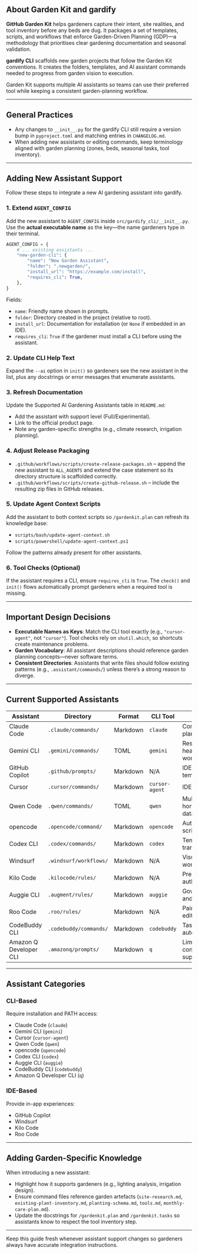 ## About Garden Kit and gardify

**GitHub Garden Kit** helps gardeners capture their intent, site realities, and tool inventory before any beds are dug. It packages a set of templates, scripts, and workflows that enforce Garden-Driven Planning (GDP)—a methodology that prioritises clear gardening documentation and seasonal validation.

**gardify CLI** scaffolds new garden projects that follow the Garden Kit conventions. It creates the folders, templates, and AI assistant commands needed to progress from garden vision to execution.

Garden Kit supports multiple AI assistants so teams can use their preferred tool while keeping a consistent garden-planning workflow.

---

## General Practices

- Any changes to `__init__.py` for the gardify CLI still require a version bump in `pyproject.toml` and matching entries in `CHANGELOG.md`.
- When adding new assistants or editing commands, keep terminology aligned with garden planning (zones, beds, seasonal tasks, tool inventory).

---

## Adding New Assistant Support

Follow these steps to integrate a new AI gardening assistant into gardify.

### 1. Extend `AGENT_CONFIG`

Add the new assistant to `AGENT_CONFIG` inside `src/gardify_cli/__init__.py`. Use the **actual executable name** as the key—the name gardeners type in their terminal.

```python
AGENT_CONFIG = {
    # ... existing assistants ...
    "new-garden-cli": {
        "name": "New Garden Assistant",
        "folder": ".newgarden/",
        "install_url": "https://example.com/install",
        "requires_cli": True,
    },
}
```

Fields:
- `name`: Friendly name shown in prompts.
- `folder`: Directory created in the project (relative to root).
- `install_url`: Documentation for installation (or `None` if embedded in an IDE).
- `requires_cli`: `True` if the gardener must install a CLI before using the assistant.

### 2. Update CLI Help Text

Expand the `--ai` option in `init()` so gardeners see the new assistant in the list, plus any docstrings or error messages that enumerate assistants.

### 3. Refresh Documentation

Update the Supported AI Gardening Assistants table in `README.md`:
- Add the assistant with support level (Full/Experimental).
- Link to the official product page.
- Note any garden-specific strengths (e.g., climate research, irrigation planning).

### 4. Adjust Release Packaging

- `.github/workflows/scripts/create-release-packages.sh` – append the new assistant to `ALL_AGENTS` and extend the case statement so its directory structure is scaffolded correctly.
- `.github/workflows/scripts/create-github-release.sh` – include the resulting zip files in GitHub releases.

### 5. Update Agent Context Scripts

Add the assistant to both context scripts so `/gardenkit.plan` can refresh its knowledge base:

- `scripts/bash/update-agent-context.sh`
- `scripts/powershell/update-agent-context.ps1`

Follow the patterns already present for other assistants.

### 6. Tool Checks (Optional)

If the assistant requires a CLI, ensure `requires_cli` is `True`. The `check()` and `init()` flows automatically prompt gardeners when a required tool is missing.

---

## Important Design Decisions

- **Executable Names as Keys**: Match the CLI tool exactly (e.g., `"cursor-agent"`, not `"cursor"`). Tool checks rely on `shutil.which`, so shortcuts create maintenance problems.
- **Garden Vocabulary**: All assistant descriptions should reference garden planning concepts—never software terms.
- **Consistent Directories**: Assistants that write files should follow existing patterns (e.g., `.assistant/commands/`) unless there’s a strong reason to diverge.

---

## Current Supported Assistants

| Assistant | Directory | Format | CLI Tool | Notes |
|-----------|-----------|--------|----------|-------|
| Claude Code | `.claude/commands/` | Markdown | `claude` | Conversational planning. |
| Gemini CLI | `.gemini/commands/` | TOML | `gemini` | Research-heavy workflows. |
| GitHub Copilot | `.github/prompts/` | Markdown | N/A | IDE-based templating. |
| Cursor | `.cursor/commands/` | Markdown | `cursor-agent` | IDE/CLI hybrid. |
| Qwen Code | `.qwen/commands/` | TOML | `qwen` | Multilingual horticulture data. |
| opencode | `.opencode/command/` | Markdown | `opencode` | Automation scripts. |
| Codex CLI | `.codex/commands/` | Markdown | `codex` | Template transformation. |
| Windsurf | `.windsurf/workflows/` | Markdown | N/A | Visual workflows. |
| Kilo Code | `.kilocode/rules/` | Markdown | N/A | Presentation authoring. |
| Auggie CLI | `.augment/rules/` | Markdown | `auggie` | Governance and safety. |
| Roo Code | `.roo/rules/` | Markdown | N/A | Pair-assistant editing. |
| CodeBuddy CLI | `.codebuddy/commands/` | Markdown | `codebuddy` | Task automation. |
| Amazon Q Developer CLI | `.amazonq/prompts/` | Markdown | `q` | Limited slash-command support. |

---

## Assistant Categories

### CLI-Based
Require installation and PATH access:
- Claude Code (`claude`)
- Gemini CLI (`gemini`)
- Cursor (`cursor-agent`)
- Qwen Code (`qwen`)
- opencode (`opencode`)
- Codex CLI (`codex`)
- Auggie CLI (`auggie`)
- CodeBuddy CLI (`codebuddy`)
- Amazon Q Developer CLI (`q`)

### IDE-Based
Provide in-app experiences:
- GitHub Copilot
- Windsurf
- Kilo Code
- Roo Code

---

## Adding Garden-Specific Knowledge

When introducing a new assistant:
- Highlight how it supports gardeners (e.g., lighting analysis, irrigation design).
- Ensure command files reference garden artefacts (`site-research.md`, `existing-plant-inventory.md`, `planting-schema.md`, `tools.md`, `monthly-care-plan.md`).
- Update the docstrings for `/gardenkit.plan` and `/gardenkit.tasks` so assistants know to respect the tool inventory step.

---

Keep this guide fresh whenever assistant support changes so gardeners always have accurate integration instructions.
